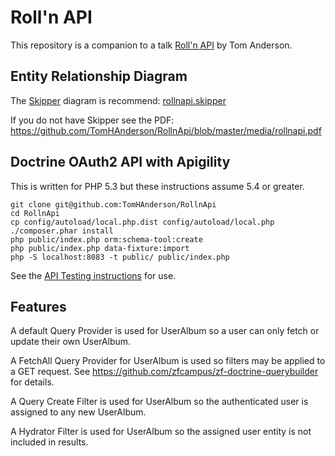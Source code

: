 Roll'n API
==========

This repository is a companion to a talk [Roll'n API](http://rollnapi.com) by Tom Anderson.


Entity Relationship Diagram
------
The [Skipper](http://www.skipper18.com) diagram is recommend: [rollnapi.skipper](https://github.com/TomHAnderson/RollnApi/blob/master/media/rollnapi.skipper)

If you do not have Skipper see the PDF: https://github.com/TomHAnderson/RollnApi/blob/master/media/rollnapi.pdf


Doctrine OAuth2 API with Apigility 
----------------------------------

This is written for PHP 5.3 but these instructions assume 5.4 or greater.

```
git clone git@github.com:TomHAnderson/RollnApi
cd RollnApi
cp config/autoload/local.php.dist config/autoload/local.php
./composer.phar install
php public/index.php orm:schema-tool:create
php public/index.php data-fixture:import
php -S localhost:8083 -t public/ public/index.php
```

See the [API Testing instructions](https://github.com/TomHAnderson/RollnApi/blob/master/docs/API_TESTING.md) for use.


Features
--------

A default Query Provider is used for UserAlbum so a user can only fetch or update their own UserAlbum.

A FetchAll Query Provider for UserAlbum is used so filters may be applied to a GET request.  See https://github.com/zfcampus/zf-doctrine-querybuilder for details.

A Query Create Filter is used for UserAlbum so the authenticated user is assigned to any new UserAlbum.

A Hydrator Filter is used for UserAlbum so the assigned user entity is not included in results.
